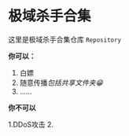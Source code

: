 # 极域杀手合集
这里是极域杀手合集仓库 `Repository` 

**你可以：**

  1. 白嫖
  2. 随意传播*包括共享文件夹😁*
  3. ......

**你不可以**

  1.DDoS攻击
  2.

